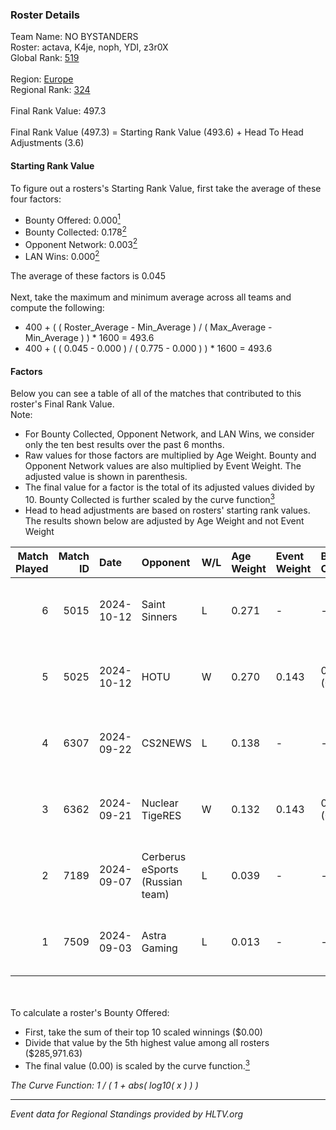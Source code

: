 ### Roster Details<br />
Team Name: NO BYSTANDERS<br />
Roster: actava, K4je, noph, YDI, z3r0X<br />
Global Rank: [519](../../standings_global_2025_02_28.md)<br />
<br />
Region: [Europe]( ../../standings_europe_2025_02_28.md)<br />
Regional Rank: [324]( ../../standings_europe_2025_02_28.md)<br />
<br />
Final Rank Value:  497.3<br />
<br />
Final Rank Value (497.3) = Starting Rank Value (493.6) + Head To Head Adjustments (3.6)<br />

#### Starting Rank Value<br />
To figure out a rosters's Starting Rank Value, first take the average of these four factors:<br />
- Bounty Offered: 0.000[<sup>1</sup>](#table2)
- Bounty Collected: 0.178[<sup>2</sup>](#table1)
- Opponent Network: 0.003[<sup>2</sup>](#table1)
- LAN Wins: 0.000[<sup>2</sup>](#table1)

The average of these factors is 0.045<br />
<br />
Next, take the maximum and minimum average across all teams and compute the following:<br />
- 400 + ( ( Roster_Average - Min_Average ) / ( Max_Average - Min_Average ) ) * 1600 = 493.6
- 400 + ( ( 0.045 - 0.000 ) / ( 0.775 - 0.000 ) ) * 1600 = 493.6


#### Factors<br />
Below you can see a table of all of the matches that contributed to this roster's Final Rank Value.<br />
Note:<br />

- For Bounty Collected, Opponent Network, and LAN Wins, we consider only the ten best results over the past 6 months.
- Raw values for those factors are multiplied by Age Weight. Bounty and Opponent Network values are also multiplied by Event Weight. The adjusted value is shown in parenthesis.
- The final value for a factor is the total of its adjusted values divided by 10. Bounty Collected is further scaled by the curve function[<sup>3</sup>](#curveFunction)
- Head to head adjustments are based on rosters' starting rank values. The results shown below are adjusted by Age Weight and not Event Weight
<span id="table1"></span><br />


| Match Played | Match ID | Date       | Opponent                        | W/L | Age Weight | Event Weight | Bounty Collected | Opponent Network | LAN Wins  | H2H Adj. | Roster                         |
| -: | -: | :- | :- | :- | :- | :- | :- | :- | :- | -: | :- |
|            6 |     5015 | 2024-10-12 | Saint Sinners                   | L   | 0.271      | -            | -                | -                | -         |    -4.40 | actava, K4je, noph, YDI, z3r0X |
|            5 |     5025 | 2024-10-12 | HOTU                            | W   | 0.270      | 0.143        | 0.004 (0.000)    | 0.637 (0.025)    | 0 (0.000) |     6.82 | actava, K4je, noph, YDI, z3r0X |
|            4 |     6307 | 2024-09-22 | CS2NEWS                         | L   | 0.138      | -            | -                | -                | -         |    -1.79 | actava, K4je, noph, YDI, z3r0X |
|            3 |     6362 | 2024-09-21 | Nuclear TigeRES                 | W   | 0.132      | 0.143        | 0.005 (0.000)    | 0.531 (0.010)    | 0 (0.000) |     3.70 | actava, K4je, noph, YDI, z3r0X |
|            2 |     7189 | 2024-09-07 | Cerberus eSports (Russian team) | L   | 0.039      | -            | -                | -                | -         |    -0.43 | actava, K4je, noph, YDI, z3r0X |
|            1 |     7509 | 2024-09-03 | Astra Gaming                    | L   | 0.013      | -            | -                | -                | -         |    -0.25 | actava, K4je, noph, YDI, z3r0X |

<br />
<span id="table2"></span><br />
To calculate a roster's Bounty Offered:<br />

- First, take the sum of their top 10 scaled winnings ($0.00)
- Divide that value by the 5th highest value among all rosters ($285,971.63)
- The final value (0.00) is scaled by the curve function.[<sup>3</sup>](#curveFunction)

<span id="curveFunction"></span>_The Curve Function: 1 / ( 1 + abs( log10( x ) ) )_<br />

---
_Event data for Regional Standings provided by HLTV.org_<br />
